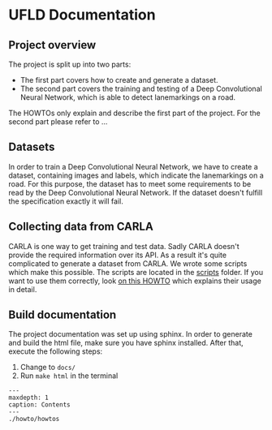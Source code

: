 # UFLD Documentation

## Project overview

The project is split up into two parts:

- The first part covers how to create and generate a dataset.
- The second part covers the training and testing of a Deep Convolutional Neural Network, which is able to detect lanemarkings on a road. 

The HOWTOs only explain and describe the first part of the project. For the second part please refer to ...

## Datasets

In order to train a Deep Convolutional Neural Network, we have to create a dataset, containing images and labels, which indicate the lanemarkings on a road. For this purpose, the dataset has to meet some requirements to be read by the Deep Convolutional Neural Network. If the dataset doesn't fulfill the specification exactly it will fail.

## Collecting data from CARLA

CARLA is one way to get training and test data. Sadly CARLA doesn't provide the required information over its API. As a
result it's quite complicated to generate a dataset from CARLA. We wrote some scripts which make this possible. The
scripts are located in the [scripts](./scripts) folder. If you want to use them correctly,
look [on this HOWTO](howto/generate_dataset_from_carla.md) which explains their usage in detail.

## Build documentation

The project documentation was set up using sphinx. In order to generate and build the html file, make sure you have sphinx installed. After that, execute the following steps:

1. Change to `docs/`
2. Run `make html` in the terminal


```{toctree}
---
maxdepth: 1
caption: Contents
---
./howto/howtos
```


   